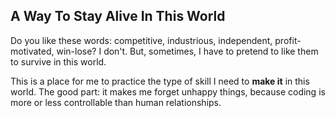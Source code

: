 ## A Way To Stay Alive In This World

Do you like these words: competitive, industrious, independent, profit-motivated, win-lose? I don't. But, sometimes, I have to pretend to like them to survive in this world.

This is a place for me to practice the type of skill I need to **make it** in this world. The good part: it makes me forget unhappy things, because coding is more or less controllable than human relationships.
